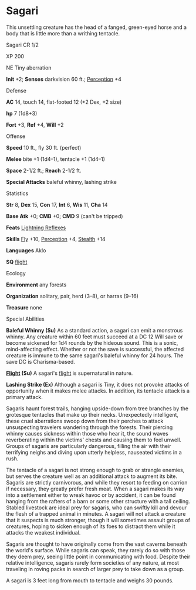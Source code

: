 # Sagari

This unsettling creature has the head of a fanged, green-eyed horse and a body that is little more than a writhing tentacle.

Sagari CR 1/2

XP 200

NE Tiny aberration

**Init** +2; **Senses** darkvision 60 ft.; [Perception](skills/perception#_perception) +4

Defense

**AC** 14, touch 14, flat-footed 12 (+2 Dex, +2 size)

**hp** 7 (1d8+3)

**Fort** +3, **Ref** +4, **Will** +2

Offense

**Speed** 10 ft., fly 30 ft. (perfect)

**Melee** bite +1 (1d4–1), tentacle +1 (1d4–1)

**Space** 2-1/2 ft.; **Reach** 2-1/2 ft.

**Special Attacks** baleful whinny, lashing strike

Statistics

**Str** 8, **Dex** 15, **Con** 17, **Int** 6, **Wis** 11, **Cha** 14

**Base Atk** +0; **CMB** +0; **CMD** 9 (can't be tripped)

**Feats** [Lightning Reflexes](feats#_lightning-reflexes)

**Skills** [Fly](skills/fly#_fly) +10, [Perception](skills/perception#_perception) +4, [Stealth](skills/stealth#_stealth) +14

**Languages** Aklo

**SQ** [flight](monsters/universalMonsterRules#_flight-(ex,-sp,-or-su))

Ecology

**Environment** any forests

**Organization** solitary, pair, herd (3–8), or harras (9–16)

**Treasure** none

Special Abilities

**Baleful Whinny (Su)** As a standard action, a sagari can emit a monstrous whinny. Any creature within 60 feet must succeed at a DC 12 Will save or become sickened for 1d4 rounds by the hideous sound. This is a sonic, mind-affecting effect. Whether or not the save is successful, the affected creature is immune to the same sagari's baleful whinny for 24 hours. The save DC is Charisma-based.

**[Flight](monsters/universalMonsterRules#_flight-(ex,-sp,-or-su)) (Su)** A sagari's [flight](monsters/universalMonsterRules#_flight-(ex,-sp,-or-su)) is supernatural in nature.

**Lashing Strike (Ex)** Although a sagari is Tiny, it does not provoke attacks of opportunity when it makes melee attacks. In addition, its tentacle attack is a primary attack.

Sagaris haunt forest trails, hanging upside-down from tree branches by the grotesque tentacles that make up their necks. Unexpectedly intelligent, these cruel aberrations swoop down from their perches to attack unsuspecting travelers wandering through the forests. Their piercing whinny causes sickness within those who hear it, the sound waves reverberating within the victims' chests and causing them to feel unwell. Groups of sagaris are particularly dangerous, filling the air with their terrifying neighs and diving upon utterly helpless, nauseated victims in a rush.

The tentacle of a sagari is not strong enough to grab or strangle enemies, but serves the creature well as an additional attack to augment its bite. Sagaris are strictly carnivorous, and while they resort to feeding on carrion if necessary, they greatly prefer fresh meat. When a sagari makes its way into a settlement either to wreak havoc or by accident, it can be found hanging from the rafters of a barn or some other structure with a tall ceiling. Stabled livestock are ideal prey for sagaris, who can swiftly kill and devour the flesh of a trapped animal in minutes. A sagari will not attack a creature that it suspects is much stronger, though it will sometimes assault groups of creatures, hoping to sicken enough of its foes to distract them while it attacks the weakest individual.

Sagaris are thought to have originally come from the vast caverns beneath the world's surface. While sagaris can speak, they rarely do so with those they deem prey, seeing little point in communicating with food. Despite their relative intelligence, sagaris rarely form societies of any nature, at most traveling in roving packs in search of larger prey to take down as a group.

A sagari is 3 feet long from mouth to tentacle and weighs 30 pounds.

